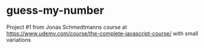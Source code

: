 # guess-my-number

Project #1 from Jonas Schmedtmanns course at https://www.udemy.com/course/the-complete-javascript-course/ with small variations
